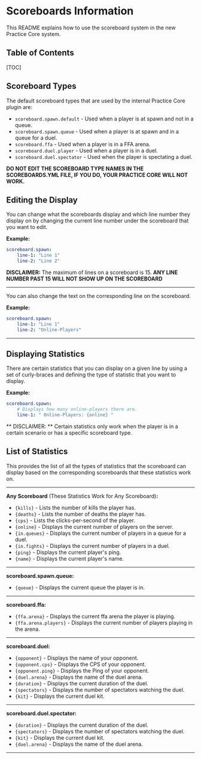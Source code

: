 # Scoreboards Information
This README explains how to use the scoreboard system in the new Practice Core system.

## Table of Contents
[TOC]

## Scoreboard Types
The default scoreboard types that are used by the internal Practice Core plugin are:

- `scoreboard.spawn.default` - Used when a  player is at spawn and not in a queue.
- `scoreboard.spawn.queue` - Used when a player is at spawn and in a queue for a duel.
- `scoreboard.ffa` - Used when a player is in a FFA arena.
- `scoreboard.duel.player` - Used when a player is in a duel.
- `scoreboard.duel.spectator` - Used when the player is spectating a duel.

**DO NOT EDIT THE SCOREBOARD TYPE NAMES IN THE SCOREBOARDS.YML FILE, IF YOU DO, YOUR PRACTICE CORE WILL NOT WORK.**

## Editing the Display
You can change what the scoreboards display and which
line number they display on by changing the current line number under the scoreboard that you want to edit.

**Example:**
```yaml
scoreboard.spawn:
	line-1: "Line 1"
	line-2: "Line 2"
```

**DISCLAIMER:** The maximum of lines on a scoreboard is 15. **ANY LINE NUMBER PAST 15 WILL NOT SHOW UP ON THE SCOREBOARD**

 ---
You can also change the text on the corresponding line on the scoreboard.

**Example:**
```yaml
scoreboard.spawn:
	line-1: "Line 1"
	line-2: "Online-Players"
```
---

## Displaying Statistics
There are certain statistics that you can display on a given line by using a set of curly-braces and defining the type of statistic that you want to display.

**Example:**
```yaml
scoreboard.spawn:
	# Displays how many online-players there are.
	line-1: " Online-Players: {online} "
```

** DISCLAIMER: ** Certain statistics only work when the player is in a certain scenario or has a specific scoreboard type.

## List of Statistics
This provides the list of all the types of statistics that the scoreboard can display based on the corresponding scoreboards that these statistics work on.

 ---
**Any Scoreboard** (These Statistics Work for Any Scoreboard)**:**
- `{kills}` - Lists the number of kills the player has.
- `{deaths}` - Lists the number of deaths the player has.
- `{cps}` - Lists the clicks-per-second of the player.
- `{online}` - Displays the current number of players on the server.
- `{in.queues}` - Displays the current number of players in a queue for a duel.
- `{in.fights}` - Displays the current number of players in a duel.
- `{ping}` - Displays the current player's ping.
- `{name}` - Displays the current player's name.
---

**scoreboard.spawn.queue:**
- `{queue}` - Displays the current queue the player is in.

---
**scoreboard.ffa:**
- `{ffa.arena}` - Displays the current ffa arena the player is playing.
- `{ffa.arena.players}` - Displays the current number of players playing in the arena.
---
**scoreboard.duel:**
- `{opponent}` - Displays the name of your opponent.
- `{opponent.cps}` - Displays the CPS of your opponent.
- `{opponent.ping}` - Displays the Ping of your opponent.
- `{duel.arena}` - Displays the name of the duel arena.
- `{duration}` - Displays the current duration of the duel.
- `{spectators}` - Displays the number of spectators watching the duel.
- `{kit}` - Displays the current duel kit.
---
**scoreboard.duel.spectator:**
- `{duration}` - Displays the current duration of the duel.
- `{spectators}` - Displays the number of spectators watching the duel.
- `{kit}` - Displays the current duel kit.
- `{duel.arena}` - Displays the name of the duel arena.
---